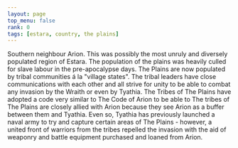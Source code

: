 ```yaml
---
layout: page
top_menu: false
rank: 0
tags: [estara, country, the plains]
---
```


Southern neighbour Arion.
This was possibly the most unruly and diversely populated region of Estara.
The population of the plains was heavily culled for slave labour in the pre-apocalypse days.
The Plains are now populated by tribal communities á la "village states".
The tribal leaders have close communications with each other and all strive for unity
to be able to combat any invasion by the Wraith or even by Tyathia.
The Tribes of The Plains have adopted a code very similar to The Code of Arion to be able
to The tribes of The Plains are closely allied with Arion because they see Arion as a
buffer between them and Tyathia.
Even so, Tyathia has previously launched a naval army to try and capture certain
areas of The Plains - however, a united front of warriors from the tribes
repelled the invasion with the aid of weaponry and battle equipment purchased and
loaned from Arion.

